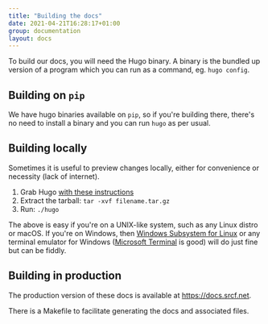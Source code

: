 ```yaml
---
title: "Building the docs"
date: 2021-04-21T16:28:17+01:00
group: documentation
layout: docs
---
```


To build our docs, you will need the Hugo binary. A binary is the bundled up version of a program which you can run as a command, eg. `hugo config`.

## Building on `pip`

We have hugo binaries available on `pip`, so if you're building there, there's no need to install a binary and you can run `hugo` as per usual.

## Building locally

Sometimes it is useful to preview changes locally, either for convenience or necessity (lack of internet).

1. Grab Hugo [with these instructions](https://gohugo.io/getting-started/installing/)
2. Extract the tarball: `tar -xvf filename.tar.gz`
3. Run: `./hugo`

The above is easy if you're on a UNIX-like system, such as any Linux distro or macOS. If you're on Windows, then [Windows Subsystem for Linux](https://docs.microsoft.com/en-us/windows/wsl/install-win10) or any terminal emulator for Windows ([Microsoft Terminal](https://github.com/microsoft/terminal) is good) will do just fine but can be fiddly.

## Building in production

The production version of these docs is available at https://docs.srcf.net.

There is a Makefile to facilitate generating the docs and associated files.
